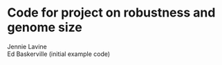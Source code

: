 # Code for project on robustness and genome size

Jennie Lavine<br>
Ed Baskerville (initial example code)
